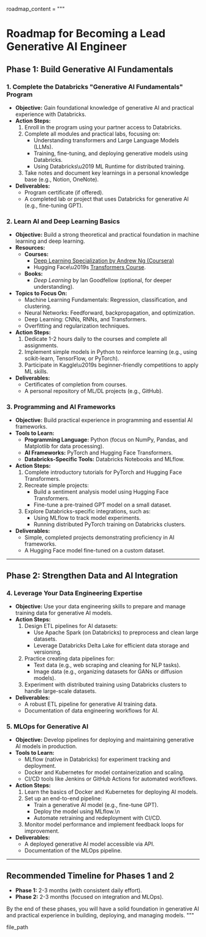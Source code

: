 roadmap_content = """
# Roadmap for Becoming a Lead Generative AI Engineer

## Phase 1: Build Generative AI Fundamentals

### 1. Complete the Databricks "Generative AI Fundamentals" Program
- **Objective:** Gain foundational knowledge of generative AI and practical experience with Databricks.
- **Action Steps:**
  1. Enroll in the program using your partner access to Databricks.
  2. Complete all modules and practical labs, focusing on:
     - Understanding transformers and Large Language Models (LLMs).
     - Training, fine-tuning, and deploying generative models using Databricks.
     - Using Databricks\u2019 ML Runtime for distributed training.
  3. Take notes and document key learnings in a personal knowledge base (e.g., Notion, OneNote).
- **Deliverables:**
  - Program certificate (if offered).
  - A completed lab or project that uses Databricks for generative AI (e.g., fine-tuning GPT).

### 2. Learn AI and Deep Learning Basics
- **Objective:** Build a strong theoretical and practical foundation in machine learning and deep learning.
- **Resources:**
  - **Courses:**
    - [Deep Learning Specialization by Andrew Ng (Coursera)](https://www.coursera.org/specializations/deep-learning)
    - Hugging Face\u2019s [Transformers Course](https://huggingface.co/course).
  - **Books:**
    - *Deep Learning* by Ian Goodfellow (optional, for deeper understanding).
- **Topics to Focus On:**
  - Machine Learning Fundamentals: Regression, classification, and clustering.
  - Neural Networks: Feedforward, backpropagation, and optimization.
  - Deep Learning: CNNs, RNNs, and Transformers.
  - Overfitting and regularization techniques.
- **Action Steps:**
  1. Dedicate 1-2 hours daily to the courses and complete all assignments.
  2. Implement simple models in Python to reinforce learning (e.g., using scikit-learn, TensorFlow, or PyTorch).
  3. Participate in Kaggle\u2019s beginner-friendly competitions to apply ML skills.
- **Deliverables:**
  - Certificates of completion from courses.
  - A personal repository of ML/DL projects (e.g., GitHub).

### 3. Programming and AI Frameworks
- **Objective:** Build practical experience in programming and essential AI frameworks.
- **Tools to Learn:**
  - **Programming Language:** Python (focus on NumPy, Pandas, and Matplotlib for data processing).
  - **AI Frameworks:** PyTorch and Hugging Face Transformers.
  - **Databricks-Specific Tools:** Databricks Notebooks and MLflow.
- **Action Steps:**
  1. Complete introductory tutorials for PyTorch and Hugging Face Transformers.
  2. Recreate simple projects:
     - Build a sentiment analysis model using Hugging Face Transformers.
     - Fine-tune a pre-trained GPT model on a small dataset.
  3. Explore Databricks-specific integrations, such as:
     - Using MLflow to track model experiments.
     - Running distributed PyTorch training on Databricks clusters.
- **Deliverables:**
  - Simple, completed projects demonstrating proficiency in AI frameworks.
  - A Hugging Face model fine-tuned on a custom dataset.

---

## Phase 2: Strengthen Data and AI Integration

### 4. Leverage Your Data Engineering Expertise
- **Objective:** Use your data engineering skills to prepare and manage training data for generative AI models.
- **Action Steps:**
  1. Design ETL pipelines for AI datasets:
     - Use Apache Spark (on Databricks) to preprocess and clean large datasets.
     - Leverage Databricks Delta Lake for efficient data storage and versioning.
  2. Practice creating data pipelines for:
     - Text data (e.g., web scraping and cleaning for NLP tasks).
     - Image data (e.g., organizing datasets for GANs or diffusion models).
  3. Experiment with distributed training using Databricks clusters to handle large-scale datasets.
- **Deliverables:**
  - A robust ETL pipeline for generative AI training data.
  - Documentation of data engineering workflows for AI.

### 5. MLOps for Generative AI
- **Objective:** Develop pipelines for deploying and maintaining generative AI models in production.
- **Tools to Learn:**
  - MLflow (native in Databricks) for experiment tracking and deployment.
  - Docker and Kubernetes for model containerization and scaling.
  - CI/CD tools like Jenkins or GitHub Actions for automated workflows.
- **Action Steps:**
  1. Learn the basics of Docker and Kubernetes for deploying AI models.
  2. Set up an end-to-end pipeline:
     - Train a generative AI model (e.g., fine-tune GPT).
     - Deploy the model using MLflow.\n
     - Automate retraining and redeployment with CI/CD.
  3. Monitor model performance and implement feedback loops for improvement.
- **Deliverables:**
  - A deployed generative AI model accessible via API.
  - Documentation of the MLOps pipeline.

---

## Recommended Timeline for Phases 1 and 2
- **Phase 1:** 2-3 months (with consistent daily effort).
- **Phase 2:** 2-3 months (focused on integration and MLOps).

By the end of these phases, you will have a solid foundation in generative AI and practical experience in building, deploying, and managing models.
"""

file_path
